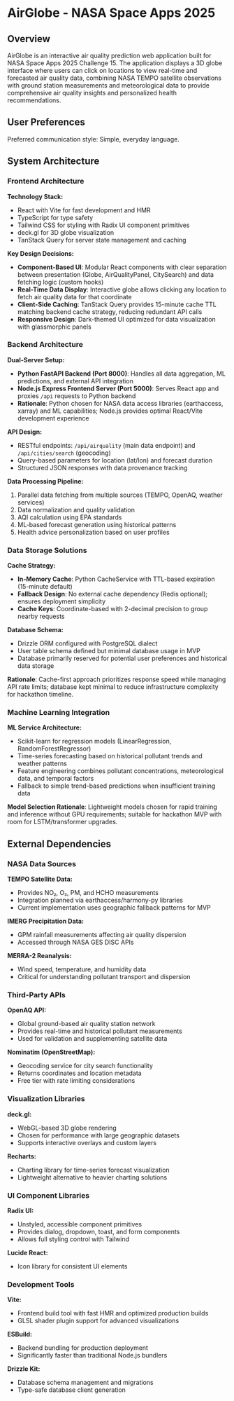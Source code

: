 # AirGlobe - NASA Space Apps 2025

## Overview

AirGlobe is an interactive air quality prediction web application built for NASA Space Apps 2025 Challenge 15. The application displays a 3D globe interface where users can click on locations to view real-time and forecasted air quality data, combining NASA TEMPO satellite observations with ground station measurements and meteorological data to provide comprehensive air quality insights and personalized health recommendations.

## User Preferences

Preferred communication style: Simple, everyday language.

## System Architecture

### Frontend Architecture

**Technology Stack:**
- React with Vite for fast development and HMR
- TypeScript for type safety
- Tailwind CSS for styling with Radix UI component primitives
- deck.gl for 3D globe visualization
- TanStack Query for server state management and caching

**Key Design Decisions:**
- **Component-Based UI**: Modular React components with clear separation between presentation (Globe, AirQualityPanel, CitySearch) and data fetching logic (custom hooks)
- **Real-Time Data Display**: Interactive globe allows clicking any location to fetch air quality data for that coordinate
- **Client-Side Caching**: TanStack Query provides 15-minute cache TTL matching backend cache strategy, reducing redundant API calls
- **Responsive Design**: Dark-themed UI optimized for data visualization with glassmorphic panels

### Backend Architecture

**Dual-Server Setup:**
- **Python FastAPI Backend (Port 8000)**: Handles all data aggregation, ML predictions, and external API integration
- **Node.js Express Frontend Server (Port 5000)**: Serves React app and proxies `/api` requests to Python backend
- **Rationale**: Python chosen for NASA data access libraries (earthaccess, xarray) and ML capabilities; Node.js provides optimal React/Vite development experience

**API Design:**
- RESTful endpoints: `/api/airquality` (main data endpoint) and `/api/cities/search` (geocoding)
- Query-based parameters for location (lat/lon) and forecast duration
- Structured JSON responses with data provenance tracking

**Data Processing Pipeline:**
1. Parallel data fetching from multiple sources (TEMPO, OpenAQ, weather services)
2. Data normalization and quality validation
3. AQI calculation using EPA standards
4. ML-based forecast generation using historical patterns
5. Health advice personalization based on user profiles

### Data Storage Solutions

**Cache Strategy:**
- **In-Memory Cache**: Python CacheService with TTL-based expiration (15-minute default)
- **Fallback Design**: No external cache dependency (Redis optional); ensures deployment simplicity
- **Cache Keys**: Coordinate-based with 2-decimal precision to group nearby requests

**Database Schema:**
- Drizzle ORM configured with PostgreSQL dialect
- User table schema defined but minimal database usage in MVP
- Database primarily reserved for potential user preferences and historical data storage

**Rationale**: Cache-first approach prioritizes response speed while managing API rate limits; database kept minimal to reduce infrastructure complexity for hackathon timeline.

### Machine Learning Integration

**ML Service Architecture:**
- Scikit-learn for regression models (LinearRegression, RandomForestRegressor)
- Time-series forecasting based on historical pollutant trends and weather patterns
- Feature engineering combines pollutant concentrations, meteorological data, and temporal factors
- Fallback to simple trend-based predictions when insufficient training data

**Model Selection Rationale**: Lightweight models chosen for rapid training and inference without GPU requirements; suitable for hackathon MVP with room for LSTM/transformer upgrades.

## External Dependencies

### NASA Data Sources

**TEMPO Satellite Data:**
- Provides NO₂, O₃, PM, and HCHO measurements
- Integration planned via earthaccess/harmony-py libraries
- Current implementation uses geographic fallback patterns for MVP

**IMERG Precipitation Data:**
- GPM rainfall measurements affecting air quality dispersion
- Accessed through NASA GES DISC APIs

**MERRA-2 Reanalysis:**
- Wind speed, temperature, and humidity data
- Critical for understanding pollutant transport and dispersion

### Third-Party APIs

**OpenAQ API:**
- Global ground-based air quality station network
- Provides real-time and historical pollutant measurements
- Used for validation and supplementing satellite data

**Nominatim (OpenStreetMap):**
- Geocoding service for city search functionality
- Returns coordinates and location metadata
- Free tier with rate limiting considerations

### Visualization Libraries

**deck.gl:**
- WebGL-based 3D globe rendering
- Chosen for performance with large geographic datasets
- Supports interactive overlays and custom layers

**Recharts:**
- Charting library for time-series forecast visualization
- Lightweight alternative to heavier charting solutions

### UI Component Libraries

**Radix UI:**
- Unstyled, accessible component primitives
- Provides dialog, dropdown, toast, and form components
- Allows full styling control with Tailwind

**Lucide React:**
- Icon library for consistent UI elements

### Development Tools

**Vite:**
- Frontend build tool with fast HMR and optimized production builds
- GLSL shader plugin support for advanced visualizations

**ESBuild:**
- Backend bundling for production deployment
- Significantly faster than traditional Node.js bundlers

**Drizzle Kit:**
- Database schema management and migrations
- Type-safe database client generation